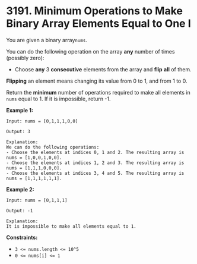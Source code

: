 # 3191. Minimum Operations to Make Binary Array Elements Equal to One I

You are given a binary array`nums`.

You can do the following operation on the array **any** number of times (possibly zero):

- Choose **any** 3 **consecutive** elements from the array and **flip** **all** of them.

**Flipping** an element means changing its value from 0 to 1, and from 1 to 0.

Return the **minimum** number of operations required to make all elements in `nums` equal to 1. If it is impossible, return -1.

**Example 1:**

```()
Input: nums = [0,1,1,1,0,0]

Output: 3

Explanation:
We can do the following operations:
- Choose the elements at indices 0, 1 and 2. The resulting array is nums = [1,0,0,1,0,0].
- Choose the elements at indices 1, 2 and 3. The resulting array is nums = [1,1,1,0,0,0].
- Choose the elements at indices 3, 4 and 5. The resulting array is nums = [1,1,1,1,1,1].
```

**Example 2:**

```()
Input: nums = [0,1,1,1]

Output: -1

Explanation:
It is impossible to make all elements equal to 1.
```

**Constraints:**

- `3 <= nums.length <= 10^5`
- `0 <= nums[i] <= 1`
